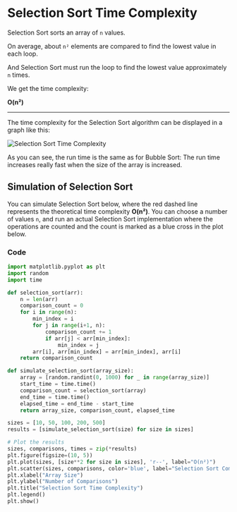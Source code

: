 # Selection Sort Time Complexity

Selection Sort sorts an array of `n` values.

On average, about `n²` elements are compared to find the lowest value in each loop.

And Selection Sort must run the loop to find the lowest value approximately `n` times.

We get the time complexity:

**O(n²)**

---

The time complexity for the Selection Sort algorithm can be displayed in a graph like this:

![Selection Sort Time Complexity](https://www.bigocheatsheet.com/img/time-complexity-selection-sort.png)

As you can see, the run time is the same as for Bubble Sort: The run time increases really fast when the size of the array is increased.

## Simulation of Selection Sort

You can simulate Selection Sort below, where the red dashed line represents the theoretical time complexity **O(n²)**. You can choose a number of values `n`, and run an actual Selection Sort implementation where the operations are counted and the count is marked as a blue cross in the plot below.

### Code

```python
import matplotlib.pyplot as plt
import random
import time

def selection_sort(arr):
    n = len(arr)
    comparison_count = 0
    for i in range(n):
        min_index = i
        for j in range(i+1, n):
            comparison_count += 1
            if arr[j] < arr[min_index]:
                min_index = j
        arr[i], arr[min_index] = arr[min_index], arr[i]
    return comparison_count

def simulate_selection_sort(array_size):
    array = [random.randint(0, 1000) for _ in range(array_size)]
    start_time = time.time()
    comparison_count = selection_sort(array)
    end_time = time.time()
    elapsed_time = end_time - start_time
    return array_size, comparison_count, elapsed_time

sizes = [10, 50, 100, 200, 500]
results = [simulate_selection_sort(size) for size in sizes]

# Plot the results
sizes, comparisons, times = zip(*results)
plt.figure(figsize=(10, 5))
plt.plot(sizes, [size**2 for size in sizes], 'r--', label="O(n²)")
plt.scatter(sizes, comparisons, color='blue', label="Selection Sort Comparisons")
plt.xlabel("Array Size")
plt.ylabel("Number of Comparisons")
plt.title("Selection Sort Time Complexity")
plt.legend()
plt.show()
